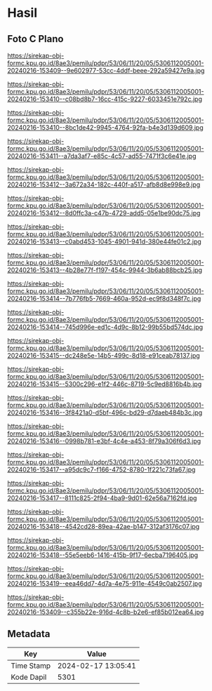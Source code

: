# Hasil

## Foto C Plano

https://sirekap-obj-formc.kpu.go.id/8ae3/pemilu/pdpr/53/06/11/20/05/5306112005001-20240216-153409--9e602977-53cc-4ddf-beee-292a59427e9a.jpg

https://sirekap-obj-formc.kpu.go.id/8ae3/pemilu/pdpr/53/06/11/20/05/5306112005001-20240216-153410--c08bd8b7-16cc-415c-9227-6033451e792c.jpg

https://sirekap-obj-formc.kpu.go.id/8ae3/pemilu/pdpr/53/06/11/20/05/5306112005001-20240216-153410--8bc1de42-9945-4764-92fa-b4e3d139d609.jpg

https://sirekap-obj-formc.kpu.go.id/8ae3/pemilu/pdpr/53/06/11/20/05/5306112005001-20240216-153411--a7da3af7-e85c-4c57-ad55-7471f3c6e41e.jpg

https://sirekap-obj-formc.kpu.go.id/8ae3/pemilu/pdpr/53/06/11/20/05/5306112005001-20240216-153412--3a672a34-182c-440f-a517-afb8d8e998e9.jpg

https://sirekap-obj-formc.kpu.go.id/8ae3/pemilu/pdpr/53/06/11/20/05/5306112005001-20240216-153412--8d0ffc3a-c47b-4729-add5-05e1be90dc75.jpg

https://sirekap-obj-formc.kpu.go.id/8ae3/pemilu/pdpr/53/06/11/20/05/5306112005001-20240216-153413--c0abd453-1045-4901-941d-380e44fe01c2.jpg

https://sirekap-obj-formc.kpu.go.id/8ae3/pemilu/pdpr/53/06/11/20/05/5306112005001-20240216-153413--4b28e77f-f197-454c-9944-3b6ab88bcb25.jpg

https://sirekap-obj-formc.kpu.go.id/8ae3/pemilu/pdpr/53/06/11/20/05/5306112005001-20240216-153414--7b776fb5-7669-460a-952d-ec9f8d348f7c.jpg

https://sirekap-obj-formc.kpu.go.id/8ae3/pemilu/pdpr/53/06/11/20/05/5306112005001-20240216-153414--745d996e-ed1c-4d9c-8b12-99b55bd574dc.jpg

https://sirekap-obj-formc.kpu.go.id/8ae3/pemilu/pdpr/53/06/11/20/05/5306112005001-20240216-153415--dc248e5e-14b5-499c-8d18-e91ceab78137.jpg

https://sirekap-obj-formc.kpu.go.id/8ae3/pemilu/pdpr/53/06/11/20/05/5306112005001-20240216-153415--5300c296-e1f2-446c-8719-5c9ed8816b4b.jpg

https://sirekap-obj-formc.kpu.go.id/8ae3/pemilu/pdpr/53/06/11/20/05/5306112005001-20240216-153416--3f8421a0-d5bf-496c-bd29-d7daeb484b3c.jpg

https://sirekap-obj-formc.kpu.go.id/8ae3/pemilu/pdpr/53/06/11/20/05/5306112005001-20240216-153416--0998b781-e3bf-4c4e-a453-8f79a306f6d3.jpg

https://sirekap-obj-formc.kpu.go.id/8ae3/pemilu/pdpr/53/06/11/20/05/5306112005001-20240216-153417--a95dc9c7-f166-4752-8780-1f221c73fa67.jpg

https://sirekap-obj-formc.kpu.go.id/8ae3/pemilu/pdpr/53/06/11/20/05/5306112005001-20240216-153417--8111c825-2f94-4ba9-9d01-62e56a7162fd.jpg

https://sirekap-obj-formc.kpu.go.id/8ae3/pemilu/pdpr/53/06/11/20/05/5306112005001-20240216-153418--4542cd28-89ea-42ae-b147-312af3176c07.jpg

https://sirekap-obj-formc.kpu.go.id/8ae3/pemilu/pdpr/53/06/11/20/05/5306112005001-20240216-153418--55e5eeb6-1416-415b-9f17-6ecba7196405.jpg

https://sirekap-obj-formc.kpu.go.id/8ae3/pemilu/pdpr/53/06/11/20/05/5306112005001-20240216-153419--eea46dd7-4d7a-4e75-911e-4549c0ab2507.jpg

https://sirekap-obj-formc.kpu.go.id/8ae3/pemilu/pdpr/53/06/11/20/05/5306112005001-20240216-153409--c355b22e-916d-4c8b-b2e6-ef85b012ea64.jpg


## Metadata

| Key        | Value               |
| ---------- | ------------------- |
| Time Stamp | 2024-02-17 13:05:41 |
| Kode Dapil | 5301                |



